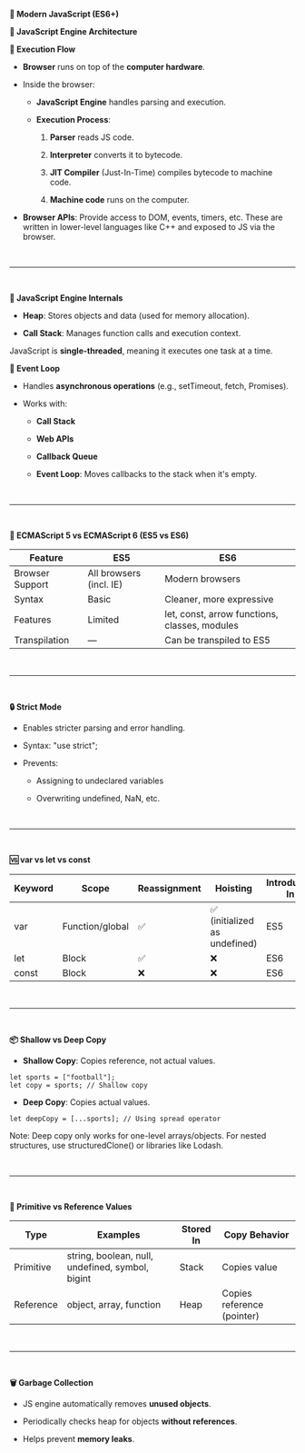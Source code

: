 **🚀 Modern JavaScript (ES6+)**

**🧠 JavaScript Engine Architecture**

**🔄 Execution Flow**

- **Browser** runs on top of the **computer hardware**.

- Inside the browser:

  - **JavaScript Engine** handles parsing and execution.

  - **Execution Process**:

    1.  **Parser** reads JS code.

    2.  **Interpreter** converts it to bytecode.

    3.  **JIT Compiler** (Just-In-Time) compiles bytecode to machine
        code.

    4.  **Machine code** runs on the computer.

- **Browser APIs**: Provide access to DOM, events, timers, etc. These
  are written in lower-level languages like C++ and exposed to JS via
  the browser.

<br/>

---
<br/>

**🧱 JavaScript Engine Internals**

- **Heap**: Stores objects and data (used for memory allocation).

- **Call Stack**: Manages function calls and execution context.

JavaScript is **single-threaded**, meaning it executes one task at a
time.

**🔁 Event Loop**

- Handles **asynchronous operations** (e.g., setTimeout, fetch,
  Promises).

- Works with:

  - **Call Stack**

  - **Web APIs**

  - **Callback Queue**

  - **Event Loop**: Moves callbacks to the stack when it's empty.

<br/>

---
<br/>

**📜 ECMAScript 5 vs ECMAScript 6 (ES5 vs ES6)**

| **Feature** | **ES5** | **ES6** |
|----|----|----|
| Browser Support | All browsers (incl. IE) | Modern browsers |
| Syntax | Basic | Cleaner, more expressive |
| Features | Limited | let, const, arrow functions, classes, modules |
| Transpilation | — | Can be transpiled to ES5 |

<br/>

---
<br/>

**🔒 Strict Mode**

- Enables stricter parsing and error handling.

- Syntax: "use strict";

- Prevents:

  - Assigning to undeclared variables

  - Overwriting undefined, NaN, etc.

<br/>

---
<br/>

**🆚 var vs let vs const**

| **Keyword** | **Scope** | **Reassignment** | **Hoisting** | **Introduced In** |
|----|----|----|----|----|
| var | Function/global | ✅ | ✅ (initialized as undefined) | ES5 |
| let | Block | ✅ | ❌ | ES6 |
| const | Block | ❌ | ❌ | ES6 |

<br/>

---
<br/>

**📦 Shallow vs Deep Copy**

- **Shallow Copy**: Copies reference, not actual values.
```JS
let sports = ["football"];
let copy = sports; // Shallow copy
```

- **Deep Copy**: Copies actual values.
```JS
let deepCopy = [...sports]; // Using spread operator
```

Note: Deep copy only works for one-level arrays/objects. For nested
structures, use structuredClone() or libraries like Lodash.

<br/>

---
<br/>

**🧩 Primitive vs Reference Values**

| **Type** | **Examples** | **Stored In** | **Copy Behavior** |
|----|----|----|----|
| Primitive | string, boolean, null, undefined, symbol, bigint | Stack | Copies value |
| Reference | object, array, function | Heap | Copies reference (pointer) |

<br/>

---
<br/>

**🗑️ Garbage Collection**

- JS engine automatically removes **unused objects**.

- Periodically checks heap for objects **without references**.

- Helps prevent **memory leaks**.